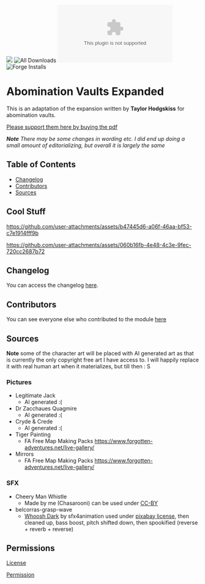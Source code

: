 ![](https://img.shields.io/badge/Foundry-v12-informational)
![All Downloads](https://img.shields.io/github/downloads/ChasarooniZ/abomination-vaults-expanded/total?color=5e0000&label=All%20Downloads)
![Latest Release Download Count](https://img.shields.io/github/downloads/ChasarooniZ/abomination-vaults-expanded/latest/module.zip)
![Forge Installs](https://img.shields.io/badge/dynamic/json?label=Forge%20Installs&query=package.installs&suffix=%25&url=https%3A%2F%2Fforge-vtt.com%2Fapi%2Fbazaar%2Fpackage%2Fpf2e-abomination-vaults-expanded&colorB=4aa94a)

# Abomination Vaults Expanded

This is an adaptation of the expansion written by **Taylor Hodgskiss** for abomination vaults.

[Please support them here by buying the pdf](https://www.drivethrurpg.com/en/product/418672/the-abomination-vaults-expanded)

***Note** There may be some changes in wording etc. I did end up doing a small amount of editorializing, but overall it is largely the same*


## Table of Contents
- [Changelog](#changelog)
- [Contributors](#contributors)
- [Sources](#Sources)




## Cool Stuff

https://github.com/user-attachments/assets/b47445d6-a06f-46aa-bf53-c7e1914fff9b



https://github.com/user-attachments/assets/060b16fb-4e48-4c3e-9fec-720cc2687b72



## Changelog
You can access the changelog [here](/CHANGELOG.md).
## Contributors
You can see everyone else who contributed to the module [here](CONTRIBUTORS.md)

## Sources
**Note** some of the character art will be placed with AI generated art as that is currently the only copyright free art I have access to. I will happily replace it with real human art when it materializes, but till then : S
### Pictures
- Legitimate Jack
  - AI generated :(
- Dr Zacchaues Quagmire
  - AI generated :(
- Cryde & Crede
  - AI generated :(
- Tiger Painting
  - FA Free Map Making Packs https://www.forgotten-adventures.net/live-gallery/
- Mirrors
  - FA Free Map Making Packs https://www.forgotten-adventures.net/live-gallery/
 
### SFX
- Cheery Man Whistle
  - Made by me (Chasarooni) can be used under [CC-BY](https://creativecommons.org/licenses/by/4.0/)
- belcorras-grasp-wave
  - [Whoosh Dark](https://pixabay.com/sound-effects/whoosh-dark-45461/) by sfx4animation used under [pixabay license](https://pixabay.com/service/license-summary/), then cleaned up, bass boost, pitch shifted down, then spookified (reverse + reverb + reverse)
## Permissions
[License](LICENSE)

[Permission](ave%20proof.jpg)

